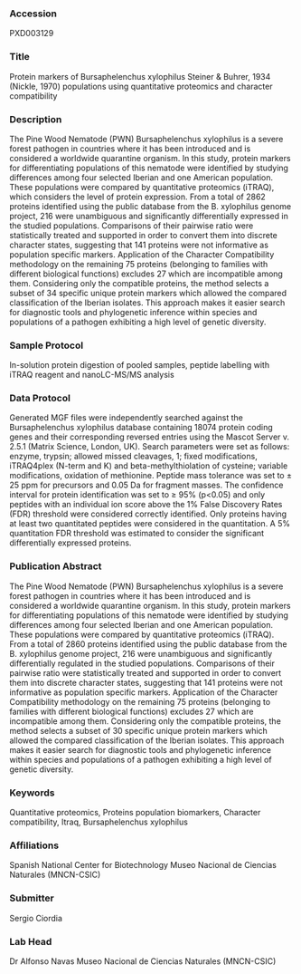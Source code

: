 ### Accession
PXD003129

### Title
Protein markers of Bursaphelenchus xylophilus Steiner & Buhrer, 1934 (Nickle, 1970) populations using quantitative proteomics and character compatibility

### Description
The Pine Wood Nematode (PWN) Bursaphelenchus xylophilus is a severe forest pathogen in countries where it has been introduced and is considered a worldwide quarantine organism. In this study, protein markers for differentiating populations of this nematode were identified by studying differences among four selected Iberian and one American population. These populations were compared by quantitative proteomics (iTRAQ), which considers the level of protein expression. From a total of 2862 proteins identified using the public database from the B. xylophilus genome project, 216 were unambiguous and significantly differentially expressed in the studied populations. Comparisons of their  pairwise ratio were statistically treated and supported in order to convert them into discrete character states, suggesting that 141 proteins were not informative as population specific markers. Application of the Character Compatibility methodology on the remaining 75 proteins (belonging to families with different biological functions) excludes 27 which are incompatible among them. Considering only the compatible proteins, the method selects a subset of 34 specific unique protein markers which allowed the compared classification of the Iberian isolates. This approach makes it easier search for diagnostic tools and phylogenetic inference within species and populations of a pathogen exhibiting a high level of genetic diversity.

### Sample Protocol
In-solution protein digestion of pooled samples, peptide labelling with iTRAQ reagent and nanoLC-MS/MS analysis

### Data Protocol
Generated MGF files were independently searched against the Bursaphelenchus xylophilus database containing 18074 protein coding genes and their corresponding reversed entries using the Mascot Server v. 2.5.1 (Matrix Science, London, UK). Search parameters were set as follows: enzyme, trypsin; allowed missed cleavages, 1; fixed modifications, iTRAQ4plex (N-term and K) and beta-methylthiolation of cysteine; variable modifications, oxidation of methionine. Peptide mass tolerance was set to ± 25 ppm for precursors and 0.05 Da for fragment masses. The confidence interval for protein identification was set to ≥ 95% (p<0.05) and only peptides with an individual ion score above the 1% False Discovery Rates (FDR) threshold were considered correctly identified. Only proteins having at least two quantitated peptides were considered in the quantitation. A 5% quantitation FDR threshold was estimated to consider the significant differentially expressed proteins.

### Publication Abstract
The Pine Wood Nematode (PWN) Bursaphelenchus xylophilus is a severe forest pathogen in countries where it has been introduced and is considered a worldwide quarantine organism. In this study, protein markers for differentiating populations of this nematode were identified by studying differences among four selected Iberian and one American population. These populations were compared by quantitative proteomics (iTRAQ). From a total of 2860 proteins identified using the public database from the B. xylophilus genome project, 216 were unambiguous and significantly differentially regulated in the studied populations. Comparisons of their pairwise ratio were statistically treated and supported in order to convert them into discrete character states, suggesting that 141 proteins were not informative as population specific markers. Application of the Character Compatibility methodology on the remaining 75 proteins (belonging to families with different biological functions) excludes 27 which are incompatible among them. Considering only the compatible proteins, the method selects a subset of 30 specific unique protein markers which allowed the compared classification of the Iberian isolates. This approach makes it easier search for diagnostic tools and phylogenetic inference within species and populations of a pathogen exhibiting a high level of genetic diversity.

### Keywords
Quantitative proteomics, Proteins population biomarkers, Character compatibility, Itraq, Bursaphelenchus xylophilus

### Affiliations
Spanish National Center for Biotechnology
Museo Nacional de Ciencias Naturales (MNCN-CSIC)

### Submitter
Sergio Ciordia

### Lab Head
Dr Alfonso Navas
Museo Nacional de Ciencias Naturales (MNCN-CSIC)


